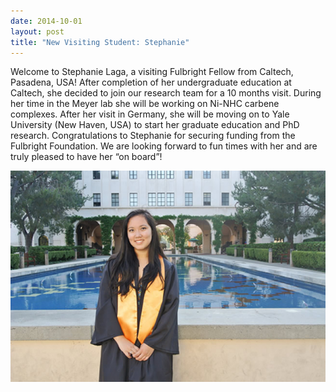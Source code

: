 ```yaml
---
date: 2014-10-01
layout: post
title: "New Visiting Student: Stephanie"
---
```


Welcome to Stephanie Laga, a visiting Fulbright Fellow from Caltech, Pasadena, USA!
After completion of her undergraduate education at Caltech, she decided to join our research team for a 10 months visit. 
During her time in the Meyer lab she will be working on Ni-NHC carbene complexes. 
After her visit in Germany, she will be moving on to Yale University (New Haven, USA) to start her graduate education and PhD research. 
Congratulations to Stephanie for securing funding from the Fulbright Foundation. 
We are looking forward to fun times with her and are truly pleased to have her “on board”!

![Stephanie](/assets/img/2017/Laga_webseite.jpg)